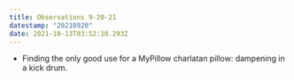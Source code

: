 ```yaml
---
title: Observations 9-20-21
datestamp: "20210920"
date: 2021-10-13T03:52:10.293Z
---
```

- Finding the only good use for a MyPillow charlatan pillow: dampening in a kick drum.